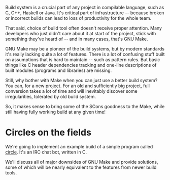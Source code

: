 Build system is a crucial part of any project in compilable language, such as C, C++, Haskell or Java. It's critical part of infrastructure -- because broken or incorrect builds can lead to loss of productivity for the whole team.

That said, choice of build tool often doesn't receive proper attention. Many developers who just didn't care about it at start of the project, stick with something they've heard of -- and in many cases, that's GNU Make.

GNU Make may be a pioneer of the build systems, but by modern standards it's really lacking quite a lot of features. There is a lot of confusing stuff built on assumptions that is hard to maintain -- such as pattern rules. But basic things like C header dependencies tracking and one-line descriptions of built modules (programs and libraries) are missing.

Still, why bother with Make when you can just use a better build system? You can, for a new project. For an old and sufficiently big project, full conversion takes a lot of time and will inevitably discover some irregularities, tolerated by old build system.

So, it makes sense to bring some of the SCons goodness to the Make, while still having fully working build at any given time!

# Circles on the fields

We're going to implement an example build of a simple program called [circle](http://sourceforge.net/projects/circle/). It's an IRC chat bot, written in C.

We'll discuss all of major downsides of GNU Make and provide solutions, some of which will be nearly equivalent to the features from newer build tools.
